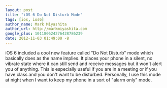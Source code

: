 ```yaml
---
layout: post
title: "iOS 6 Do Not Disturb Mode"
tags: [ios, ios6]
author_name: Mark Miyashita
author_url: http://markmiyashita.com
google_plus: 101180624276428786239
date: 2012-11-03 01:49:00 -8
---
```


iOS 6 included a cool new feature called "Do Not Disturb" mode which basically does as the name implies. It places your phone in a silent, no vibrate state where it can still send and receive messages but it won't alert you of anything. This is especially useful if you are in a meeting or if you have class and you don't want to be disturbed. Personally, I use this mode at night when I want to keep my phone in a sort of "alarm only" mode.

